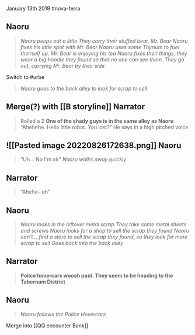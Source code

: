 January 13th 2019
#nova-terra 

Naoru
---
> _Naoru peeps out a little_
> _They carry their stuffed bear, Mr. Bear_
> _Naoru fixes his little spot with Mr. Bear_
> _Naoru uses some Thyrium to fuel theirself up._
> _Mr. Bear is enjoying his tea_
> _Naoru fixes their things, they wear a big hoodie they found so that no one can see them._
> _They go out, carrying Mr. Bear by their side_

Switch to #urbe 
> _Naoru goes to the back alley to look for scrap to sell_

Merge(?) with [[B storyline]]
Narrator
---
> Rolled a 2
> **One of the shady guys is in the same alley as Naoru**
> “Ahehehe. Hello little robot. You lost?” He says in a high pitched voice

![[Pasted image 20220826172638.png]]
Naoru
---
> "Uh... No I'm ok"
> _Naoru walks away quickly_

Narrator
---
> “Ahehe- oh”

Naoru
---
> _Naoru looks in the leftover metal scrap_
> *They take some metal sheets and screws*
> _Naoru looks for a shop to sell the scrap they found_
> _Naoru can't... find a store to sell the scrap they found, so they look for more scrap to sell_
> _Goes back into the back alley_

Narrator
---
> **Police hovercars woosh past. They seem to be heading to the Tabernam District**

Naoru
---
> _Naoru follows the Police Hovercars_

Merge into [[QQ encounter Bank]]